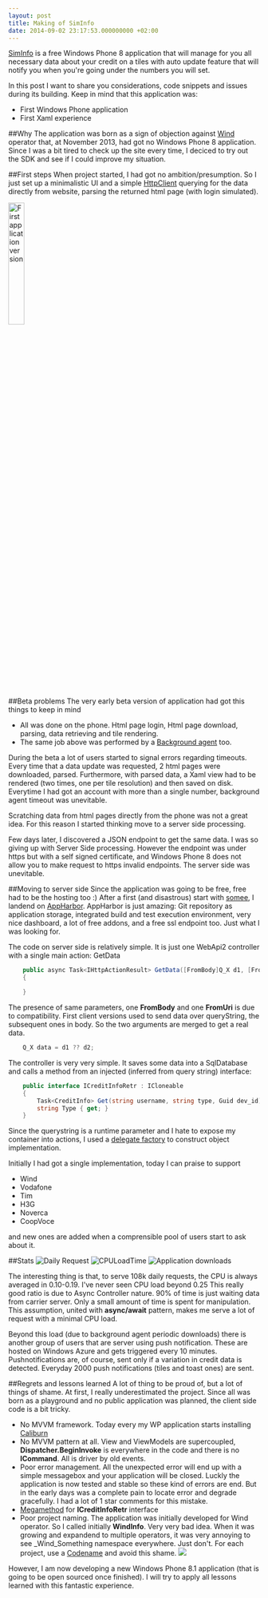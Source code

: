 ```yaml
---
layout: post
title: Making of SimInfo
date: 2014-09-02 23:17:53.000000000 +02:00
---
```

[SimInfo](http://www.windowsphone.com/it-it/store/app/siminfo/c0caf670-5488-4aef-9010-f8427de82b37) is a free Windows Phone 8  application that will manage for you all necessary data about your credit on a tiles with auto update feature that will notify you when you're going under the numbers you will set.

In this post I want to share you considerations, code snippets and issues during its building. Keep in mind that this application was:

* First Windows Phone application
* First Xaml experience

##Why
The application was born as a sign of objection against [Wind](http://www.wind.it) operator that, at November 2013, had got no Windows Phone 8 application. Since I was a bit tired to check up the site every time, I deciced to try out the SDK and see if I could improve my situation.

##First steps
When project started, I had got no ambition/presumption. So I just set up a minimalistic UI and a simple [HttpClient](https://www.nuget.org/packages/Microsoft.Net.Http/) querying for the data directly from website, parsing the returned html page (with login simulated).

<img alt="First application version" style="height:25%;width:25%;" src="https://scontent-a-ams.xx.fbcdn.net/hphotos-xpa1/v/t1.0-9/1911899_232584326865292_519104781_n.png?oh=a092ce6a0f4178c77e18f9804cb03872&oe=547C43D3"></img>

##Beta problems
The very early beta version of application had got this things to keep in mind

* All was done on the phone. Html page login, Html page download, parsing, data retrieving and tile rendering.
* The same job above was performed by a [Background agent](http://msdn.microsoft.com/en-us/library/windows/apps/hh202942(v=vs.105).aspx) too.

During the beta a lot of users started to signal errors regarding timeouts. Every time that a data update was requested, 2 html pages were downloaded, parsed. Furthermore, with parsed data, a Xaml view had to be rendered (two times, one per tile resolution) and then saved on disk. Everytime I had got an account with more than a single number, background agent timeout was unevitable.

Scratching data from html pages directly from the phone was not a great idea. For this reason I started thinking move to a server side processing.

Few days later, I discovered a JSON endpoint to get the same data. I was so giving up with Server Side processing. However the endpoint was under https but with a self signed certificate, and Windows Phone 8 does not allow you to make request to https invalid endpoints. The server side was unevitable.

##Moving to server side
Since the application was going to be free, free had to be the hosting too :)
After a first (and disastrous) start with [somee](https://somee.com/FreeAspNetHosting.aspx), I landend on [AppHarbor](http://www.appharbor.com).
AppHarbor is just amazing: Git repository as application storage, integrated build and test execution environment, very nice dashboard, a lot of free addons, and a free ssl endpoint too. Just what I was looking for.

The code on server side is relatively simple. It is just one WebApi2 controller with a single main action: GetData
```csharp
	public async Task<IHttpActionResult> GetData([FromBody]Q_X d1, [FromUri]Q_X d2)
    {

    }
```
The presence of same parameters, one **FromBody** and one **FromUri** is due to compatibility. First client versions used to send data over queryString, the subsequent ones in body. So the two arguments are merged to get a real data.

```csharp
	Q_X data = d1 ?? d2;
```

The controller is very very simple. It saves some data into a SqlDatabase and calls a method from an injected (inferred from query string) interface:

```csharp
    public interface ICreditInfoRetr : ICloneable
    {
        Task<CreditInfo> Get(string username, string type, Guid dev_id);
        string Type { get; }
    }
```

Since the querystring is a runtime parameter and I hate to expose my container into actions, I used a [delegate factory](https://github.com/autofac/Autofac/wiki/Delegate-Factories) to construct object implementation.

Initially I had got a single implementation, today I can praise to support

* Wind
* Vodafone
* Tim
* H3G
* Noverca
* CoopVoce

and new ones are added when a comprensible pool of users start to ask about it.

##Stats
![Daily Request](/content/images/2014/Sep/Capture.PNG)
![CPULoadTime](/content/images/2014/Sep/Capture-1.PNG)
![Application downloads](/content/images/2014/Sep/Capture-2.PNG)

The interesting thing is that, to serve 108k daily requests, the CPU is always averaged in 0.10-0.19. I've never seen CPU load beyond 0.25
This really good ratio is due to Async Controller nature. 90% of time is just waiting data from carrier server. Only a small amount of time is spent for manipulation. This assumption, united with **async/await** pattern, makes me serve a lot of request with a minimal CPU load.

Beyond this load (due to background agent periodic downloads) there is another group of users that are server using push notification. These are hosted on Windows Azure and gets triggered every 10 minutes. Pushnotifications are, of course, sent only if a variation in credit data is detected.
Everyday 2000 push notifications (tiles and toast ones) are sent.


##Regrets and lessons learned
A lot of thing to be proud of, but a lot of things of shame.
At first, I really underestimated the project. Since all was born as a playground and no public application was planned, the client side code is a bit tricky.

* No MVVM framework. Today every my WP application starts installing [Caliburn](http://caliburnmicro.com)
* No MVVM pattern at all. View and ViewModels are supercoupled, **Dispatcher.BeginInvoke** is everywhere in the code and there is no **ICommand**. All is driver by old events.
* Poor error management. All the unexpected error will end up with a simple messagebox and your application will be closed. Luckly the application is now tested and stable so these kind of errors are end. But in the early days was a complete pain to locate error and degrade gracefully. I had a lot of 1 star comments for this mistake.
* [Megamethod](https://vncz.azurewebsites.net/megamethods/) for **ICreditInfoRetr** interface
* Poor project naming. The application was initially developed for Wind operator. So I called initially **WindInfo**. Very very bad idea. When it was growing and expandend to multiple operators, it was very annoying to see _Wind_Something namespace everywhere. Just don't. For each project, use a [Codename](http://www.codenamegenerator.com/) and avoid this shame.
![](/content/images/2014/Sep/Capture-3.PNG)

However, I am now developing a new Windows Phone 8.1 application (that is going to be open sourced once finished). I will try to apply all lessons learned with this fantastic experience.
